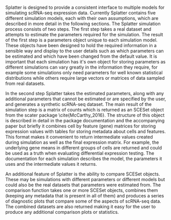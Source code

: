 Splatter is designed to provide a consistent interface to multiple models for simulating scRNA-seq expression data. Currently Splatter contains five different simulation models, each with their own assumptions, which are described in more detail in the following sections. The Splatter simulation process consists of two steps. The first step takes a real dataset and attempts to estimate the parameters required for the simulation. The result of the first step is a parameters object unique to each simulation model. These objects have been designed to hold the required information in a sensible way and display to the user details such as which parameters can be estimated and which have been changed from the default value. It is important that each simulation has it's own object for storing parameters as different simulations can vary greatly in the information they require, for example some simulations only need parameters for well known statistical distributions while others require large vectors or matrices of data sampled from real datasets.

In the second step Splatter takes the estimated parameters, along with any additional parameters that cannot be estimated or are specified by the user, and generates a synthetic scRNA-seq dataset. The main result of the simulation step is a matrix of counts which is returned as an SCESet object from the scater package \cite{McCarthy_2016}. The structure of this object is described in detail in the package documentation and the accompanying paper but briefly it combines cell by feature (gene) matrices for storing expression values with tables for storing metadata about cells and features. This format makes it convenient to return intermediate values created during simulation as well as the final expression matrix. For example, the underlying gene means in different groups of cells are returned and could be used as a truth when evaluating differential expression testing. The documentation for each simulation describes the model, the parameters it uses and the intermediate values it returns.

An additional feature of Splatter is the ability to compare SCESet objects. These may be simulations with different parameters or different models but could also be the real datasets that parameters were estimated from. The comparison function takes one or more SCESet objects, combines them (keeping any metadata that is present in all of them) and produces a series of diagnostic plots that compare some of the aspects of scRNA-seq data. The combined datasets are also returned making it easy for the user to produce any additional comparison plots or statistics. 